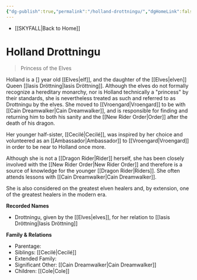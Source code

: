 ```yaml
---
{"dg-publish":true,"permalink":"/holland-drottningu/","dgHomeLink":false,"dgPassFrontmatter":false}
---
```


- [[SKYFALL|Back to Home]]

# Holland Drottningu
>Princess of the Elves

Holland is a [] year old  [[Elves|elf]], and the daughter of the [[Elves|elven]] Queen [[Iasis Dröttning|Iasis Dröttning]]. Although the elves do not formally recognize a hereditary monarchy, nor is Holland technically a "princess" by their standards, she is nevertheless treated as such and referred to as Drottningu by the elves. She moved to [[Vroengard|Vroengard]] to be with [[Cain Dreamwalker|Cain Dreamwalker]], and is responsible for finding and returning him to both his sanity and the [[New Rider Order|Order]] after the death of his dragon. 

Her younger half-sister, [[Cecilé|Cecilé]], was inspired by her choice and volunteered as an [[Ambassador|Ambassador]] to [[Vroengard|Vroengard]] in order to be near to Holland once more. 

Although she is not a [[Dragon Rider|Rider]] herself, she has been closely involved with the [[New Rider Order|New Rider Order]] and therefore is a source of knowledge for the younger [[Dragon Rider|Riders]]. She often attends lessons with [[Cain Dreamwalker|Cain Dreamwalker]]. 

She is also considered on the greatest elven healers and, by extension, one of the greatest healers in the modern era. 

**Recorded Names**
- Drottningu, given by the [[Elves|elves]], for her relation to [[Iasis Dröttning|Iasis Dröttning]]

**Family & Relations**
- Parentage: 
- Siblings: [[Cecilé|Cecilé]] 
- Extended Family: 
- Significant Other: [[Cain Dreamwalker|Cain Dreamwalker]]
- Children: [[Cole|Cole]] 